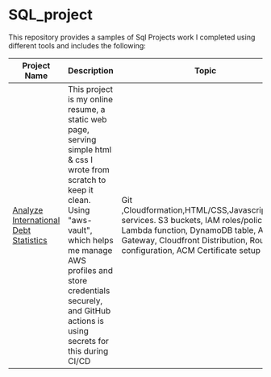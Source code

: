 # SQL_project

This repository provides a samples of Sql Projects work I completed using different tools and includes the following:

Project Name   | Description    |  Topic
---------------| -------------  | ------------------
[Analyze International Debt Statistics](https://github.com/FemiTheAnalyst/clouds)  | This project is my online resume, a static web page, serving simple html & css I wrote from scratch to keep it clean. Using "aws-vault", which helps me manage AWS profiles and store credentials securely, and GitHub actions is using secrets for this during CI/CD  | Git  ,Cloudformation,HTML/CSS,Javascript,AWS services. S3 buckets, IAM roles/policies, Lambda function, DynamoDB table, API Gateway, Cloudfront Distribution, Route53 configuration, ACM Certificate setup
